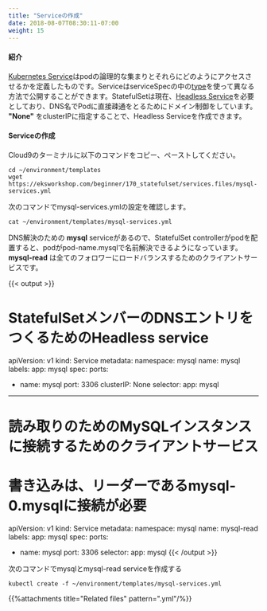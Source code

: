 ```yaml
---
title: "Serviceの作成"
date: 2018-08-07T08:30:11-07:00
weight: 15
---
```

<!--
#### Introduction
[Kubernetes Service](https://kubernetes.io/docs/concepts/services-networking/service/) defines a logical set of Pods and a policy by which to access them. Service can be exposed in different ways by specifying a [type](https://kubernetes.io/docs/tutorials/kubernetes-basics/expose/expose-intro/) in the serviceSpec. StatefulSet currently requires a [Headless Service](https://kubernetes.io/docs/concepts/services-networking/service/#headless-services) to control the domain of its Pods, directly reach each Pod with stable DNS entries. By specifying **"None"** for the clusterIP, you can create Headless Service.
#### Create Services
Copy/Paste the following commands into your Cloud9 Terminal.
-->
#### 紹介
[Kubernetes Service](https://kubernetes.io/docs/concepts/services-networking/service/)はpodの論理的な集まりとそれらにどのようにアクセスさせるかを定義したものです。ServiceはserviceSpecの中の[type](https://kubernetes.io/docs/tutorials/kubernetes-basics/expose/expose-intro/)を使って異なる方法で公開することができます。StatefulSetは現在、[Headless Service](https://kubernetes.io/docs/concepts/services-networking/service/#headless-services)を必要としており、DNS名でPodに直接疎通をとるためにドメイン制御をしています。 **"None"** をclusterIPに指定することで、Headless Serviceを作成できます。
#### Serviceの作成
Cloud9のターミナルに以下のコマンドをコピー、ペーストしてください。

```
cd ~/environment/templates
wget https://eksworkshop.com/beginner/170_statefulset/services.files/mysql-services.yml
```
<!--
Check the configuration of mysql-services.yml by following command.
-->
次のコマンドでmysql-services.ymlの設定を確認します。
```
cat ~/environment/templates/mysql-services.yml
```
<!--
You can see the **mysql** service is for DNS resolution so that when pods are placed by StatefulSet controller, pods can be resolved using pod-name.mysql. **mysql-read** is a client service that does load balancing for all followers. 
-->
DNS解決のための **mysql** serviceがあるので、StatefulSet controllerがpodを配置すると、podがpod-name.mysqlで名前解決できるようになっています。 **mysql-read** は全てのフォロワーにロードバランスするためのクライアントサービスです。
<!--
{{< output >}}
# Headless service for stable DNS entries of StatefulSet members.
apiVersion: v1
kind: Service
metadata:
  namespace: mysql
  name: mysql
  labels:
    app: mysql
spec:
  ports:
  - name: mysql
    port: 3306
  clusterIP: None
  selector:
    app: mysql
---
# Client service for connecting to any MySQL instance for reads.
# For writes, you must instead connect to the leader: mysql-0.mysql.
apiVersion: v1
kind: Service
metadata:
  namespace: mysql
  name: mysql-read
  labels:
    app: mysql
spec:
  ports:
  - name: mysql
    port: 3306
  selector:
    app: mysql
{{< /output >}}
-->
{{< output >}}
# StatefulSetメンバーのDNSエントリをつくるためのHeadless service
apiVersion: v1
kind: Service
metadata:
  namespace: mysql
  name: mysql
  labels:
    app: mysql
spec:
  ports:
  - name: mysql
    port: 3306
  clusterIP: None
  selector:
    app: mysql
---
# 読み取りのためのMySQLインスタンスに接続するためのクライアントサービス
# 書き込みは、リーダーであるmysql-0.mysqlに接続が必要
apiVersion: v1
kind: Service
metadata:
  namespace: mysql
  name: mysql-read
  labels:
    app: mysql
spec:
  ports:
  - name: mysql
    port: 3306
  selector:
    app: mysql
{{< /output >}}
<!--
Create service mysql and mysql-read by following command
-->
次のコマンドでmysqlとmysql-read serviceを作成する
```
kubectl create -f ~/environment/templates/mysql-services.yml
```
{{%attachments title="Related files" pattern=".yml"/%}}
